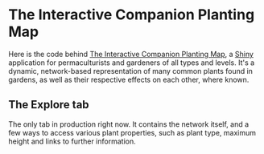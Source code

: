 # The Interactive Companion Planting Map

Here is the code behind [The Interactive Companion Planting Map](https://icpm.mjsw.io), a [Shiny](https://shiny.rstudio.com/) application for permaculturists and gardeners of all types and levels. It's a dynamic, network-based representation of many common plants found in gardens, as well as their respective effects on each other, where known.

## The Explore tab

The only tab in production right now. It contains the network itself, and a few ways to access various plant properties, such as plant type, maximum height and links to further information.
